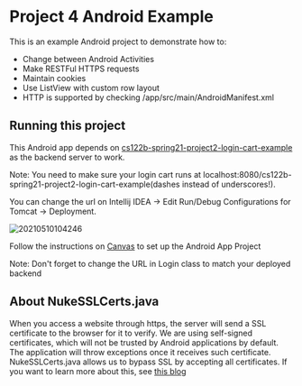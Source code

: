 # Project 4 Android Example

This is an example Android project to demonstrate how to:

- Change between Android Activities
- Make RESTFul HTTPS requests
- Maintain cookies
- Use ListView with custom row layout
- HTTP is supported by checking /app/src/main/AndroidManifest.xml

## Running this project

This Android app depends on [cs122b-spring21-project2-login-cart-example](https://github.com/UCI-Chenli-teaching/cs122b-spring21-project2-login-cart-example) as the backend server to work.

Note: You need to make sure your login cart runs at localhost:8080/cs122b-spring21-project2-login-cart-example(dashes instead of underscores!). 

You can change the url on Intellij IDEA -> Edit Run/Debug Configurations for Tomcat -> Deployment.

![20210510104246](https://user-images.githubusercontent.com/13672781/117701798-81ff8600-b17c-11eb-91e3-76eff6d05831.png)

Follow the instructions on [Canvas](https://canvas.eee.uci.edu/courses/36596/pages/p4-task-2-developing-an-android-app-for-fabflix) to set up the Android App Project

Note: Don't forget to change the URL in Login class to match your deployed backend

## About NukeSSLCerts.java

When you access a website through https, the server will send a SSL certificate to the browser for it to verify. We are using self-signed certificates, which will not be trusted by Android applications by default. The application will throw exceptions once it receives such certificate. NukeSSLCerts.java allows us to bypass SSL by accepting all certificates. If you want to learn more about this, see [this blog](https://www.codeproject.com/Articles/826045/Android-security-Implementation-of-Self-signed-SSL)
